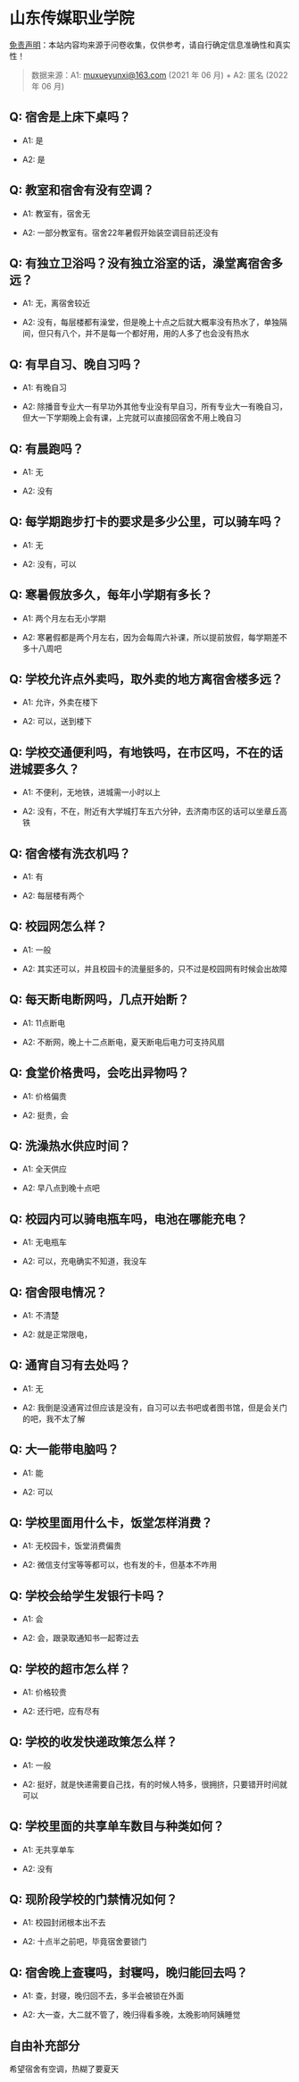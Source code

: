 # 山东传媒职业学院

[免责声明](https://colleges.chat/#_3)：本站内容均来源于问卷收集，仅供参考，请自行确定信息准确性和真实性！

> 数据来源：A1: muxueyunxi@163.com (2021 年 06 月) + A2: 匿名 (2022 年 06 月)

## Q: 宿舍是上床下桌吗？

- A1: 是

- A2: 是

## Q: 教室和宿舍有没有空调？

- A1: 教室有，宿舍无

- A2: 一部分教室有。宿舍22年暑假开始装空调目前还没有

## Q: 有独立卫浴吗？没有独立浴室的话，澡堂离宿舍多远？

- A1: 无，离宿舍较近

- A2: 没有，每层楼都有澡堂，但是晚上十点之后就大概率没有热水了，单独隔间，但只有八个，并不是每一个都好用，用的人多了也会没有热水

## Q: 有早自习、晚自习吗？

- A1: 有晚自习

- A2: 除播音专业大一有早功外其他专业没有早自习，所有专业大一有晚自习，但大一下学期晚上会有课，上完就可以直接回宿舍不用上晚自习

## Q: 有晨跑吗？

- A1: 无

- A2: 没有

## Q: 每学期跑步打卡的要求是多少公里，可以骑车吗？

- A1: 无

- A2: 没有，可以

## Q: 寒暑假放多久，每年小学期有多长？

- A1: 两个月左右无小学期

- A2: 寒暑假都是两个月左右，因为会每周六补课，所以提前放假，每学期差不多十八周吧

## Q: 学校允许点外卖吗，取外卖的地方离宿舍楼多远？

- A1: 允许，外卖在楼下

- A2: 可以，送到楼下

## Q: 学校交通便利吗，有地铁吗，在市区吗，不在的话进城要多久？

- A1: 不便利，无地铁，进城需一小时以上

- A2: 没有，不在，附近有大学城打车五六分钟，去济南市区的话可以坐章丘高铁

## Q: 宿舍楼有洗衣机吗？

- A1: 有

- A2: 每层楼有两个

## Q: 校园网怎么样？

- A1: 一般

- A2: 其实还可以，并且校园卡的流量挺多的，只不过是校园网有时候会出故障

## Q: 每天断电断网吗，几点开始断？

- A1: 11点断电

- A2: 不断网，晚上十二点断电，夏天断电后电力可支持风扇

## Q: 食堂价格贵吗，会吃出异物吗？

- A1: 价格偏贵

- A2: 挺贵，会

## Q: 洗澡热水供应时间？

- A1: 全天供应

- A2: 早八点到晚十点吧

## Q: 校园内可以骑电瓶车吗，电池在哪能充电？

- A1: 无电瓶车

- A2: 可以，充电确实不知道，我没车

## Q: 宿舍限电情况？

- A1: 不清楚

- A2: 就是正常限电，

## Q: 通宵自习有去处吗？

- A1: 无

- A2: 我倒是没通宵过但应该是没有，自习可以去书吧或者图书馆，但是会关门的吧，我不太了解

## Q: 大一能带电脑吗？

- A1: 能

- A2: 可以

## Q: 学校里面用什么卡，饭堂怎样消费？

- A1: 无校园卡，饭堂消费偏贵

- A2: 微信支付宝等等都可以，也有发的卡，但基本不咋用

## Q: 学校会给学生发银行卡吗？

- A1: 会

- A2: 会，跟录取通知书一起寄过去

## Q: 学校的超市怎么样？

- A1: 价格较贵

- A2: 还行吧，应有尽有

## Q: 学校的收发快递政策怎么样？

- A1: 一般

- A2: 挺好，就是快递需要自己找，有的时候人特多，很拥挤，只要错开时间就可以

## Q: 学校里面的共享单车数目与种类如何？

- A1: 无共享单车

- A2: 没有

## Q: 现阶段学校的门禁情况如何？

- A1: 校园封闭根本出不去

- A2: 十点半之前吧，毕竟宿舍要锁门

## Q: 宿舍晚上查寝吗，封寝吗，晚归能回去吗？

- A1: 查，封寝，晚归回不去，多半会被锁在外面

- A2: 大一查，大二就不管了，晚归得看多晚，太晚影响阿姨睡觉

## 自由补充部分

希望宿舍有空调，热糊了要夏天